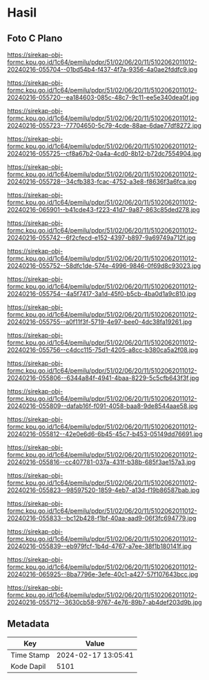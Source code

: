 # Hasil

## Foto C Plano

https://sirekap-obj-formc.kpu.go.id/1c64/pemilu/pdpr/51/02/06/20/11/5102062011012-20240216-055704--01bd54b4-f437-4f7a-9356-4a0ae2fddfc9.jpg

https://sirekap-obj-formc.kpu.go.id/1c64/pemilu/pdpr/51/02/06/20/11/5102062011012-20240216-055720--ea184603-085c-48c7-9c11-ee5e340dea0f.jpg

https://sirekap-obj-formc.kpu.go.id/1c64/pemilu/pdpr/51/02/06/20/11/5102062011012-20240216-055723--77704650-5c79-4cde-88ae-6dae77df8272.jpg

https://sirekap-obj-formc.kpu.go.id/1c64/pemilu/pdpr/51/02/06/20/11/5102062011012-20240216-055725--cf8a67b2-0a4a-4cd0-8b12-b72dc7554904.jpg

https://sirekap-obj-formc.kpu.go.id/1c64/pemilu/pdpr/51/02/06/20/11/5102062011012-20240216-055728--34cfb383-fcac-4752-a3e8-f8636f3a6fca.jpg

https://sirekap-obj-formc.kpu.go.id/1c64/pemilu/pdpr/51/02/06/20/11/5102062011012-20240216-065901--b41cde43-f223-41d7-9a87-863c85ded278.jpg

https://sirekap-obj-formc.kpu.go.id/1c64/pemilu/pdpr/51/02/06/20/11/5102062011012-20240216-055742--6f2cfecd-e152-4397-b897-9a69749a712f.jpg

https://sirekap-obj-formc.kpu.go.id/1c64/pemilu/pdpr/51/02/06/20/11/5102062011012-20240216-055752--58dfc1de-574e-4996-9846-0f69d8c93023.jpg

https://sirekap-obj-formc.kpu.go.id/1c64/pemilu/pdpr/51/02/06/20/11/5102062011012-20240216-055754--4a5f7417-3a1d-45f0-b5cb-4ba0d1a9c810.jpg

https://sirekap-obj-formc.kpu.go.id/1c64/pemilu/pdpr/51/02/06/20/11/5102062011012-20240216-055755--a0f11f3f-5719-4e97-bee0-4dc38fa19261.jpg

https://sirekap-obj-formc.kpu.go.id/1c64/pemilu/pdpr/51/02/06/20/11/5102062011012-20240216-055756--c4dcc115-75d1-4205-a8cc-b380ca5a2f08.jpg

https://sirekap-obj-formc.kpu.go.id/1c64/pemilu/pdpr/51/02/06/20/11/5102062011012-20240216-055806--6344a84f-4941-4baa-8229-5c5cfb643f3f.jpg

https://sirekap-obj-formc.kpu.go.id/1c64/pemilu/pdpr/51/02/06/20/11/5102062011012-20240216-055809--dafab16f-f091-4058-baa8-9de8544aae58.jpg

https://sirekap-obj-formc.kpu.go.id/1c64/pemilu/pdpr/51/02/06/20/11/5102062011012-20240216-055812--42e0e6d6-6b45-45c7-b453-05149dd76691.jpg

https://sirekap-obj-formc.kpu.go.id/1c64/pemilu/pdpr/51/02/06/20/11/5102062011012-20240216-055816--cc407781-037a-431f-b38b-685f3ae157a3.jpg

https://sirekap-obj-formc.kpu.go.id/1c64/pemilu/pdpr/51/02/06/20/11/5102062011012-20240216-055823--98597520-1859-4eb7-a13d-f19b86587bab.jpg

https://sirekap-obj-formc.kpu.go.id/1c64/pemilu/pdpr/51/02/06/20/11/5102062011012-20240216-055833--bc12b428-f1bf-40aa-aad9-06f3fc694779.jpg

https://sirekap-obj-formc.kpu.go.id/1c64/pemilu/pdpr/51/02/06/20/11/5102062011012-20240216-055839--eb979fcf-1b4d-4767-a7ee-38f1b180141f.jpg

https://sirekap-obj-formc.kpu.go.id/1c64/pemilu/pdpr/51/02/06/20/11/5102062011012-20240216-065925--8ba7796e-3efe-40c1-a427-57f107643bcc.jpg

https://sirekap-obj-formc.kpu.go.id/1c64/pemilu/pdpr/51/02/06/20/11/5102062011012-20240216-055712--3630cb58-9767-4e76-89b7-ab4def203d9b.jpg


## Metadata

| Key        | Value               |
| ---------- | ------------------- |
| Time Stamp | 2024-02-17 13:05:41 |
| Kode Dapil | 5101                |



